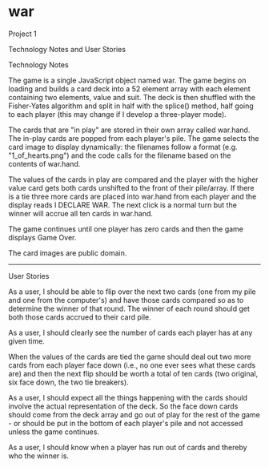 # war
Project 1

Technology Notes and User Stories

Technology Notes

The game is a single JavaScript object named war. The game begins on loading and builds a card deck into a 52 element array with each element containing two elements, value and suit. The deck is then shuffled with the Fisher-Yates algorithm and split in half with the splice() method, half going to each player (this may change if I develop a three-player mode).

The cards that are "in play" are stored in their own array called war.hand. The in-play cards are popped from each player's pile. The game selects the card image to display dynamically: the filenames follow a format (e.g. "1_of_hearts.png") and the code calls for the filename based on the contents of war.hand.

The values of the cards in play are compared and the player with the higher value card gets both cards unshifted to the front of their pile/array. If there is a tie three more cards are placed into war.hand from each player and the display reads I DECLARE WAR. The next click is a normal turn but the winner will accrue all ten cards in war.hand.

The game continues until one player has zero cards and then the game displays Game Over.

The card images are public domain.
*******************

User Stories

As a user, I should be able to flip over the next two cards (one from my pile and one from the computer's) and have those cards compared so as to determine the winner of that round. The winner of each round should get both those cards accrued to their card pile.

As a user, I should clearly see the number of cards each player has at any given time.

When the values of the cards are tied the game should deal out two more cards from each player face down (i.e., no one ever sees what these cards are) and then the next flip should be worth a total of ten cards (two original, six face down, the two tie breakers).

As a user, I should expect all the things happening with the cards should involve the actual representation of the deck. So the face down cards should come from the deck array and go out of play for the rest of the game - or should be put in the bottom of each player's pile and not accessed unless the game continues.   

As a user, I should know when a player has run out of cards and thereby who the winner is.
